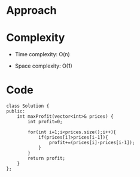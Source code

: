 # Approach
<!-- Describe your approach to solving the problem. -->

# Complexity
- Time complexity: O(n)
<!-- Add your time complexity here, e.g. $$O(n)$$ -->

- Space complexity: O(1)
<!-- Add your space complexity here, e.g. $$O(n)$$ -->

# Code
```
class Solution {
public:
    int maxProfit(vector<int>& prices) {
        int profit=0;

        for(int i=1;i<prices.size();i++){
            if(prices[i]>prices[i-1]){
                profit+=(prices[i]-prices[i-1]);
            }
        }
        return profit;
    }
};
```
